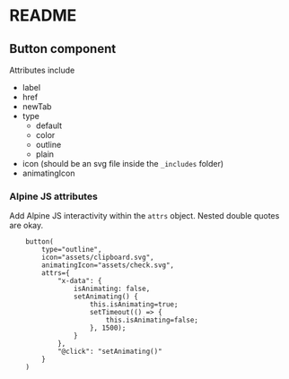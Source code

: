 # README

## Button component

Attributes include

- label
- href
- newTab
- type
  - default
  - color
  - outline
  - plain
- icon (should be an svg file inside the `_includes` folder)
- animatingIcon

### Alpine JS attributes

Add Alpine JS interactivity within the `attrs` object. Nested double quotes are okay.

```
    button(
        type="outline",
        icon="assets/clipboard.svg",
        animatingIcon="assets/check.svg",
        attrs={
            "x-data": {
                isAnimating: false,
                setAnimating() {
                    this.isAnimating=true;
                    setTimeout(() => {
                        this.isAnimating=false;
                    }, 1500);
                }
            },
            "@click": "setAnimating()"
        }
    )

```

